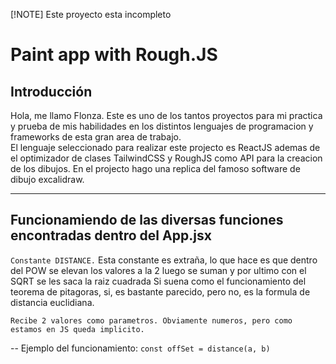 [!NOTE]
Este proyecto esta incompleto

# Paint app with Rough.JS

<h2>
    Introducción
</h2>
    <p> Hola, me llamo Flonza. Este es uno de los tantos proyectos para mi practica y prueba de mis habilidades en los distintos lenguajes de programacion y frameworks de esta gran area de trabajo. <br>El lenguaje seleccionado para realizar este projecto es ReactJS ademas de el optimizador de clases TailwindCSS y RoughJS como API para la creacion de los dibujos. En el projecto hago una replica del famoso software de dibujo excalidraw. </p>

<hr>

<h2>Funcionamiendo de las diversas funciones encontradas dentro del App.jsx</h2>

``Constante DISTANCE.``
    Esta constante es extraña, lo que hace es que dentro del POW se elevan los valores a la 2 luego se suman y por ultimo con el SQRT se les saca la raiz cuadrada
    Si suena como el funcionamiento del teorema de pitagoras, si, es bastante parecido, pero no, es la formula de distancia euclidiana.

    Recibe 2 valores como parametros. Obviamente numeros, pero como estamos en JS queda implicito.

-- Ejemplo del funcionamiento:
     ``const offSet = distance(a, b)``
